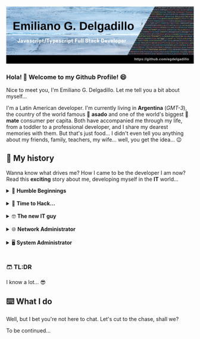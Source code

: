 ![Banner](https://github.com/egdelgadillo/egdelgadillo/blob/main/assets/Github%20Profile%20Banner.png)

### Hola! 👋 Welcome to my Github Profile! 😄

Nice to meet you, I'm Emiliano G. Delgadillo. Let me tell you a bit about myself...

I'm a Latin American developer. I'm currently living in **Argentina** (_GMT-3_), the country of the world famous 🥩 **asado** and one of the world's biggest 🧉 **mate** consumer per capita. Both have accompanied me through my life, from a toddler to a professional developer, and I share my dearest memories with them. But that's just food... I didn't even tell you anything about my friends, family, teachers, my wife... well, you get the idea... 😉

## 📓 My history

Wanna know what drives me? How I came to be the developer I am now? Read this **exciting** story about me, developing myself in the **IT** world...
<br>

<details>
  <summary>📀 <b>Humble Beginnings</b></summary>
  <br>

Well, it all started when I was very young. My dad was what you would call "an 🖥️ _IT guy_" back in the 90s (_Amazingly a self-taught one, which back in the day was pretty hard._ ~~youtube~~ ~~stackoverflow~~ ~~skillshare~~😉). He had his way with early UNIX systems, and brought bread to our home every day. Even though he didn't intend to, he transferred his skills to me.

Later when I was 16 (2007), I was introduced to the ~~brand new~~ 💽 **pascal** language! Only 1 lesson was enough for me (And all I got, btw) and I started solving math problems, limits, calculating capacitor values for given circuit impedances (I went to an electrician school). Of course, the language had its limits, and wasn't that big of a deal amongst other developers.

</details>
<br>
<details>
  <summary>🎥 <b>Time to Hack...</b></summary>
  <br>

[Die Hard 4.0](https://www.imdb.com/title/tt0337978/) did it for me (That's how it was known outside of the US). I wanted to be that 🥷 ninja hacker! I wanted to [roll out a plastic ⌨️ keyboard](https://www.reddit.com/r/MechanicalKeyboards/comments/1yluaw/hackers_in_live_free_or_die_hard_use_the_worst/) and start throwing code like everyone's lives depended on it. Of course, it was all 🎥 Hollywood magic (And lies...), but I was decided, **I wanted to be a hacker**.

Long story short, I started frequenting "hacker" forums and learned all I ever needed about **Cybersecurity**. Although I didn't become a Hacker, I had my first mentoring on other awesome languages, such as 🤡 **batch** (Yeah, I know, but trust me, it sounded way much better back then 😜). Nevertheless, those times were very helpful. I learnt **visual basic**, some **C** and **C++** (Which I didn't fully understand at that time, I even printed a FAT free PDF, but still no use...), some primitive **javascript** and **HTML**. Also I understood what a **page defacement** is, what **DOS** and **DDOS** are, what **SQL Injection** is, how to test and attack and **how to defend against them**.

By that time, I started reading the [Hack x Crack](https://hackxcrack.net/foro/cuadernos_antiguos/) magazines, which wasn't very easy as they were banned from being published on Spain due to legal issues (I know, I lived in Argentina, still I red them online). I remember reading about **C&C** experiments, **passive vs active connections** to bypass firewalls. Until then I was still a Linux-virgin until **Backtrack** came into my life (Now known as **Kali Linux**) also thanks to those magazines. My first experiences with **aircrack** and **WEP** vs **WPA** security issues was amazing. Binary **Cracking** and some kind of **reverse engineering** was the last thing I learnt at that period of time. It was awesome to learn basic **assembler** and to be able to reverse some **CrackMe**s. I learnt a lot with that experience, what a **BUS** is, what an **x86** architecture and instructions are, how the **hexadecimal** numeric system works, how the **binary** system works, how a computer _really_ works; I felt like NEO 😜.

Some years before that I started playing a MMORPG called Silkroad (Now extinct), but it was the usual, hunt mobs, get XP, items, level up, repeat king of thing. It got tedious over time. So with all the knowledge I now had I got to code my first personal project, a 1k+ line macro bot using **AutoIt**, a macro programming language, very easy to use. There I harnessed the power of **loops** and **functional programming**. I also had to modify the game client to allow me to use the bot, and for that I had to patch the executable, injecting some in-memory modified (**ASM**) jumps right after executing it, and thus unlock some in-game features. Too bad I lost it all... (A harsh lesson I learned because of the lack of proper backups). Still, golden ages for me.

The experience I acquired with **ASM** was very helpful when I had to present a (sort of) practical-thesis before graduating at school. The **electronics** subject required me to program a **PIC** microcontroller, whatever we wanted to do (Yes, the school I went to taught me a lot of different things, I mean A LOT...). My team and I built some sort of 3d printer base, in which you communicated the coordinates from the PC to the PIC and the base moved to those coords. It was a very fun project to be honest. We had to use the **hexadecimal** numeric system, the **binary** system, and some kind of simplified **ASM** language to program the PIC. Needless to say, we were the most advanced team of the complete course 😉.

Although I didn't become a hacker, I learnt AWESOME things many of which I still use and apply up to this days. Even more when I became a System Administrator...

</details>
<br>
<details>
  <summary>🤓 <b>The new IT guy</b></summary>
  <br>

After graduating with honors, I had to go out and get a job. Oh well, that wasn't very easy, even though I knew all I knew. What should I do with all my acquired knowledge? The easiest and fastest job was to start doing **PC repair**. So following my father steps I became the "new _IT guy_ 🤓". It was alright, but deleting viruses, reinstalling Windows and restoring backups wasn't very challenging at all. In 2012, my father encouraged me to take on a Cisco's CCNA 1 course, and I did (It's now expired). Oh boy, **networking**, that was HARD... even more at a Cisco course. The teacher was alright, the problem was I 😜. Although I finished it and passed the tests, I didn't have anywhere to apply that knowledge. All I had was a home WiFi to experiment with, which wasn't very exciting.

</details>
<br>
<details>
  <summary>🌐 <b>Network Administrator</b></summary>
  <br>

Well, well, well, after all, my father's recommendations bear fruit once again. In 2015 a gubernamental agency of the Province of Neuquén (Where I lived) called **OPTIC** needed to fill a **Network Administrator** position. The requirement was a **CCNA** title, and although I only did the first of four courses, it was enough for them. I was less than a junior, but they didn't care. But still, I delivered.

There I got to "play around" and learn from thousands of devices, ranging from **Cisco Switches/Routers/Cores** to long-range connectivity antennas such as **Ubiquity**. Now I could understand all I learnt at the CCNA 1 course. They were literally **thousands of devices** spread across the whole province. Managing them all was a very daunting task, as we were only 3 who had access to all of them. That's how I had my first professional experiences with developing. I started learning **Python 2.7** to automate many of the repetitive tasks, such as testing, checking, rebooting devices, running automated scripts to improve security on the devices (Which had some serious security issues, I mean, really serious, but fortunately they were all prevented thanks to them).

As we had so many devices, and no one could remember them all (And were not properly documented) I started setting up a database for them all. I started with primitive **HTML** and **CSS** plus a **mySQL** database. It looked like a _Win95_ app, but it did the job. Later I started experimenting with **Meteor.js** which was considered "😎 cool" at the time. It had support for **Socket.io** and it was all like "Wow! Real time dude!". Well, I tried, but it wasn't easy for me at first. Too much to cover at once. Still **MongoDB** was the revelation of the century for me... I mean, not having to drop the complete database just to add one more "column" to the "table"... 🤯 mindblowing... (Of course, **field** and **collection** are the right terms for **MongoDB**, I know, just bare with me 😛). So eventually, the system got a nice upgrade! But not just for the backend, but also for the front end, using **Angular.JS** with **Bootstrap 3** which was also the next big thing.

I still got backups of those times... But networking wasn't gonna cut it. As you can tell by now, I had the urge to develop!

</details>
<br>
<details>
  <summary>🖥️ <b>System Administrator</b></summary>
  <br>

To be continued...

</details>
<br>

### 🩳 TL:DR

I know a lot... 😎

## ⌨️ What I do

Well, but I bet you're not here to chat. Let's cut to the chase, shall we?

To be continued...

<!--
**egdelgadillo/egdelgadillo** is a ✨ _special_ ✨ repository because its `README.md` (this file) appears on your GitHub profile.

Here are some ideas to get you started:

- 🔭 I’m currently working on ...
- 🌱 I’m currently learning ...
- 👯 I’m looking to collaborate on ...
- 🤔 I’m looking for help with ...
- 💬 Ask me about ...
- 📫 How to reach me: ...
- 😄 Pronouns: ...
- ⚡ Fun fact: ...
-->
